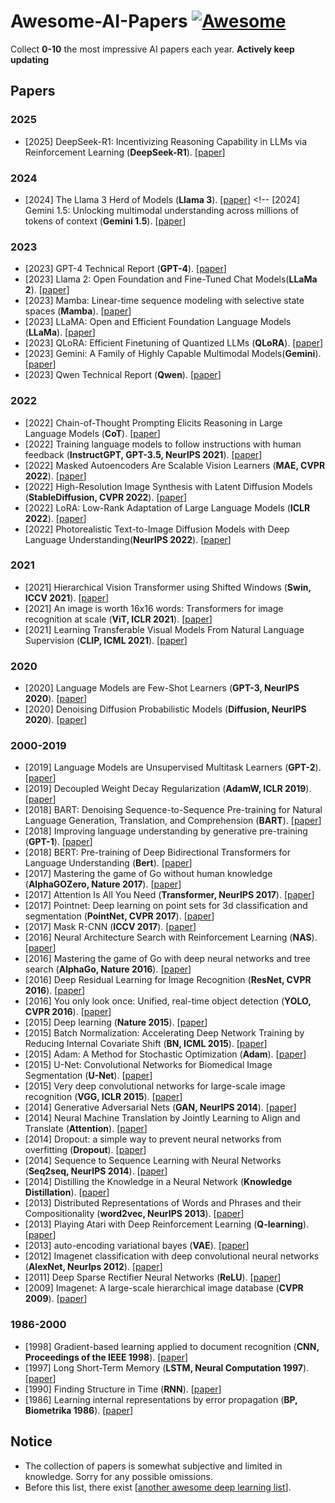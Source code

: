 # Awesome-AI-Papers [![Awesome](https://cdn.rawgit.com/sindresorhus/awesome/d7305f38d29fed78fa85652e3a63e154dd8e8829/media/badge.svg)](https://github.com/sindresorhus/awesome)

Collect **0-10** the most impressive AI papers each year. **Actively keep updating**


## Papers
### 2025
- [2025] DeepSeek-R1: Incentivizing Reasoning Capability in LLMs via Reinforcement Learning (**DeepSeek-R1**). [[paper](https://arxiv.org/pdf/2501.12948)]
### 2024
- [2024] The Llama 3 Herd of Models (**Llama 3**). [[paper](https://arxiv.org/pdf/2407.21783)]  <!-- [2024] Gemini 1.5: Unlocking multimodal understanding across millions of tokens of context (**Gemini 1.5**). [[paper](https://arxiv.org/pdf/2403.05530)] 
### 2023
- [2023] GPT-4 Technical Report (**GPT-4**). [[paper](https://arxiv.org/pdf/2303.08774)]
- [2023] Llama 2: Open Foundation and Fine-Tuned Chat Models(**LLaMa 2**). [[paper](https://arxiv.org/pdf/2307.09288)]
- [2023] Mamba: Linear-time sequence modeling with selective state spaces (**Mamba**). [[paper](https://minjiazhang.github.io/courses/fall24-resource/Mamba.pdf)]
- [2023] LLaMA: Open and Efficient Foundation Language Models (**LLaMa**). [[paper](https://arxiv.org/pdf/2302.13971)]
- [2023] QLoRA: Efficient Finetuning of Quantized LLMs (**QLoRA**). [[paper](https://arxiv.org/abs/2305.14314)]
- [2023] Gemini: A Family of Highly Capable Multimodal Models(**Gemini**). [[paper](https://arxiv.org/pdf/2312.11805)]
- [2023] Qwen Technical Report (**Qwen**). [[paper](https://arxiv.org/pdf/2309.16609)]
### 2022
- [2022] Chain-of-Thought Prompting Elicits Reasoning in Large Language Models (**CoT**). [[paper](https://arxiv.org/pdf/2201.11903)]
- [2022] Training language models to follow instructions with human feedback (**InstructGPT, GPT-3.5, NeurIPS 2021**). [[paper](https://proceedings.neurips.cc/paper_files/paper/2022/file/b1efde53be364a73914f58805a001731-Paper-Conference.pdf)]
- [2022] Masked Autoencoders Are Scalable Vision Learners (**MAE, CVPR 2022**).  [[paper](https://openaccess.thecvf.com/content/CVPR2022/papers/He_Masked_Autoencoders_Are_Scalable_Vision_Learners_CVPR_2022_paper.pdf)]
- [2022] High-Resolution Image Synthesis with Latent Diffusion Models (**StableDiffusion, CVPR 2022**). [[paper](https://openaccess.thecvf.com/content/CVPR2022/papers/Rombach_High-Resolution_Image_Synthesis_With_Latent_Diffusion_Models_CVPR_2022_paper.pdf)]
- [2022] LoRA: Low-Rank Adaptation of Large Language Models (**ICLR 2022**). [[paper](https://arxiv.org/pdf/2106.09685v1/1000)]
- [2022] Photorealistic Text-to-Image Diffusion Models with Deep Language Understanding(**NeurIPS 2022**). [[paper](https://proceedings.neurips.cc/paper_files/paper/2022/file/ec795aeadae0b7d230fa35cbaf04c041-Paper-Conference.pdf)]
### 2021
- [2021] Hierarchical Vision Transformer using Shifted Windows (**Swin, ICCV 2021**). [[paper](https://openaccess.thecvf.com/content/ICCV2021/papers/Liu_Swin_Transformer_Hierarchical_Vision_Transformer_Using_Shifted_Windows_ICCV_2021_paper.pdf)]
- [2021] An image is worth 16x16 words: Transformers for image recognition at scale (**ViT, ICLR 2021**). [[paper](https://arxiv.org/pdf/2010.11929)]
- [2021] Learning Transferable Visual Models From Natural Language Supervision (**CLIP, ICML 2021**). [[paper](https://proceedings.mlr.press/v139/radford21a/radford21a.pdf)]
### 2020
- [2020] Language Models are Few-Shot Learners (**GPT-3, NeurIPS 2020**). [[paper](https://proceedings.neurips.cc/paper_files/paper/2020/file/1457c0d6bfcb4967418bfb8ac142f64a-Paper.pdf)]
- [2020] Denoising Diffusion Probabilistic Models (**Diffusion, NeurIPS 2020**). [[paper](https://proceedings.neurips.cc/paper/2020/file/4c5bcfec8584af0d967f1ab10179ca4b-Paper.pdf)]

### 2000-2019
- [2019] Language Models are Unsupervised Multitask Learners (**GPT-2**). [[paper](https://storage.prod.researchhub.com/uploads/papers/2020/06/01/language-models.pdf)]
- [2019] Decoupled Weight Decay Regularization (**AdamW, ICLR 2019**). [[paper](https://arxiv.org/pdf/1711.05101)]
- [2018] BART: Denoising Sequence-to-Sequence Pre-training for Natural Language Generation, Translation, and Comprehension (**BART**). [[paper](https://arxiv.org/pdf/1910.13461)]
- [2018] Improving language understanding by generative pre-training (**GPT-1**). [[paper](https://www.mikecaptain.com/resources/pdf/GPT-1.pdf)]
- [2018] BERT: Pre-training of Deep Bidirectional Transformers for Language Understanding (**Bert**). [[paper](https://arxiv.org/pdf/1810.04805)]
- [2017] Mastering the game of Go without human knowledge (**AlphaGOZero, Nature 2017**). [[paper](https://www.nature.com/articles/nature24270.epdf?author_access_token=VJXbVjaSHxFoctQQ4p2k4tRgN0jAjWel9jnR3ZoTv0PVW4gB86EEpGqTRDtpIz-2rmo8-KG06gqVobU5NSCFeHILHcVFUeMsbvwS-lxjqQGg98faovwjxeTUgZAUMnRQ)]
- [2017] Attention Is All You Need (**Transformer, NeurIPS 2017**). [[paper](https://proceedings.neurips.cc/paper_files/paper/2017/file/3f5ee243547dee91fbd053c1c4a845aa-Paper.pdf)]
- [2017] Pointnet: Deep learning on point sets for 3d classification and segmentation (**PointNet, CVPR 2017**). [[paper](https://openaccess.thecvf.com/content_cvpr_2017/papers/Qi_PointNet_Deep_Learning_CVPR_2017_paper.pdf)]
- [2017] Mask R-CNN (**ICCV 2017**). [[paper](https://openaccess.thecvf.com/content_ICCV_2017/papers/He_Mask_R-CNN_ICCV_2017_paper.pdf)]
- [2016] Neural Architecture Search with Reinforcement Learning (**NAS**). [[paper](https://arxiv.org/pdf/1611.01578)] 
- [2016] Mastering the game of Go with deep neural networks and tree search (**AlphaGo, Nature 2016**). [[paper](https://d1wqtxts1xzle7.cloudfront.net/82684593/2016_20go-libre.pdf?1648263964=&response-content-disposition=inline%3B+filename%3DMastering_the_game_of_Go_with_deep_neura.pdf&Expires=1740109551&Signature=WCGaYHwuy0~IXoJvuq5h6msbjWEBjz09nlyWff1veTS-0ZSEMuzsMAgNHa2gpg7Zn8f4FDMocDgXhkPqQqcjxFtTg-wZStEq-yUjBhcGXdBs1ugjf-YamzrIK669MOnhUnhMTqM6b700nyIVUu2vK5aQYoikt7YyTLX2dmDZfUNL~HQLaTsjxjy50KBVb5KUhUBMq5LOLueqeNcwwXA0H6JkwcFpqOjNAC8q7gwtiStO9sIysyrG-IFFAOrh3ozNOoP8NlhReoKBbA2-6Gb8mfeA156f7M9Fyb5ZiYG1bxRTb9S3M4MsD10V7qNjZQrsdcTzDRfxmvsYBt2K5jARyg__&Key-Pair-Id=APKAJLOHF5GGSLRBV4ZA)]
- [2016] Deep Residual Learning for Image Recognition (**ResNet, CVPR 2016**). [[paper](https://openaccess.thecvf.com/content_cvpr_2016/papers/He_Deep_Residual_Learning_CVPR_2016_paper.pdf)]
- [2016] You only look once: Unified, real-time object detection (**YOLO, CVPR 2016**). [[paper](https://www.cv-foundation.org/openaccess/content_cvpr_2016/papers/Redmon_You_Only_Look_CVPR_2016_paper.pdf)]
- [2015] Deep learning (**Nature 2015**). [[paper](https://hal.science/hal-04206682/document)]
- [2015] Batch Normalization: Accelerating Deep Network Training by Reducing Internal Covariate Shift (**BN, ICML 2015**). [[paper](https://proceedings.mlr.press/v37/ioffe15.pdf)]
- [2015] Adam: A Method for Stochastic Optimization (**Adam**). [[paper](https://arxiv.org/pdf/1412.6980)]
- [2015] U-Net: Convolutional Networks for Biomedical Image Segmentation (**U-Net**). [[paper](https://arxiv.org/pdf/1505.04597)] 
- [2015] Very deep convolutional networks for large-scale image recognition (**VGG, ICLR 2015**). [[paper](https://arxiv.org/pdf/1409.1556)]
- [2014] Generative Adversarial Nets (**GAN, NeurIPS 2014**). [[paper](https://proceedings.neurips.cc/paper_files/paper/2014/file/5ca3e9b122f61f8f06494c97b1afccf3-Paper.pdf)]
- [2014] Neural Machine Translation by Jointly Learning to Align and Translate (**Attention**). [[paper](https://arxiv.org/pdf/1409.0473)]
- [2014] Dropout: a simple way to prevent neural networks from overfitting (**Dropout**). [[paper](https://www.jmlr.org/papers/volume15/srivastava14a/srivastava14a.pdf)]
- [2014] Sequence to Sequence Learning with Neural Networks (**Seq2seq, NeurIPS 2014**). [[paper](https://proceedings.neurips.cc/paper/2014/file/a14ac55a4f27472c5d894ec1c3c743d2-Paper.pdf)]
- [2014] Distilling the Knowledge in a Neural Network (**Knowledge Distillation**). [[paper](https://arxiv.org/pdf/1503.02531)]
- [2013] Distributed Representations of Words and Phrases and their Compositionality (**word2vec, NeurIPS 2013**). [[paper](https://proceedings.neurips.cc/paper/2013/file/9aa42b31882ec039965f3c4923ce901b-Paper.pdf)]
- [2013] Playing Atari with Deep Reinforcement Learning (**Q-learning**). [[paper](https://arxiv.org/pdf/1312.5602)]
- [2013] auto-encoding variational bayes (**VAE**). [[paper](http://web2.cs.columbia.edu/~blei/fogm/2018F/materials/KingmaWelling2013.pdf)]
- [2012] Imagenet classification with deep convolutional neural networks (**AlexNet, NeurIps 2012**). [[paper](https://proceedings.neurips.cc/paper/2012/file/c399862d3b9d6b76c8436e924a68c45b-Paper.pdf)]
- [2011] Deep Sparse Rectifier Neural Networks (**ReLU**). [[paper](https://proceedings.mlr.press/v15/glorot11a/glorot11a.pdf)]
- [2009] Imagenet: A large-scale hierarchical image database  (**CVPR 2009**). [[paper](https://hal.science/hal-03926082/document)]
### 1986-2000
- [1998] Gradient-based learning applied to document recognition (**CNN, Proceedings of the IEEE 1998**). [[paper](https://hal.science/hal-03926082/document)]
- [1997] Long Short-Term Memory (**LSTM, Neural Computation 1997**). [[paper](https://ieeexplore.ieee.org/abstract/document/6795963)]
- [1990] Finding Structure in Time (**RNN**). [[paper](https://onlinelibrary.wiley.com/doi/pdf/10.1207/s15516709cog1402_1)]
- [1986] Learning internal representations by error propagation (**BP, Biometrika 1986**). [[paper](https://www.cs.cmu.edu/~bhiksha/courses/deeplearning/Fall.2016/pdfs/Chap8_PDP86.pdf)]

## Notice
- The collection of papers is somewhat subjective and limited in knowledge. Sorry for any possible omissions.
- Before this list, there exist [[another awesome deep learning list](https://github.com/terryum/awesome-deep-learning-papers/tree/master)].
